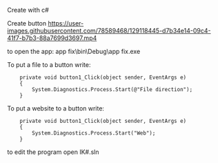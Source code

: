
Create with c#


Create button
https://user-images.githubusercontent.com/78589468/129118445-d7b34e14-09c4-41f7-b7b3-88a7699d3697.mp4


to open the app: app fix\bin\Debug\app fix.exe

To put a file to a button write:

        private void button1_Click(object sender, EventArgs e)
        {
            System.Diagnostics.Process.Start(@"File direction");
        }
        
To put a website to a button write:

        private void button1_Click(object sender, EventArgs e)
        {
            System.Diagnostics.Process.Start("Web");
        }
        
to edit the program open IK#.sln



